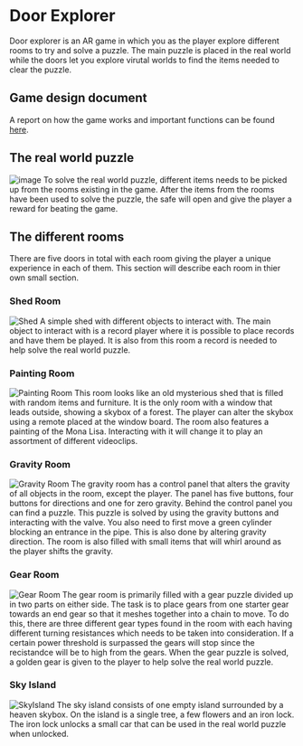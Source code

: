 # Door Explorer
Door explorer is an AR game in which you as the player explore different rooms to try and solve a puzzle. The main puzzle is placed in the real world while the doors let you explore virutal worlds to find the items needed to clear the puzzle.

## Game design document
A report on how the game works and important functions can be found [here](https://github.com/Danilll01/Kandidatarbete2023/releases).

## The real world puzzle
![image](https://github.com/Danilll01/DAT380-DoorExplorer/assets/59963570/817d4eed-2574-46a3-93ca-8d85a90f0b11)
To solve the real world puzzle, different items needs to be picked up from the rooms existing in the game. After the items from the rooms have been used to solve the puzzle, the safe will open and give the player a reward for beating the game. 

## The different rooms
There are five doors in total with each room giving the player a unique experience in each of them. This section will describe each room in thier own small section.

### Shed Room
![Shed](https://github.com/Danilll01/DAT380-DoorExplorer/assets/59963570/d1eca4bd-6e6a-415e-9e8d-c8e95436f7c6)
A simple shed with different objects to interact with. The main object to interact with is a record player where it is possible to place records and have them be played. It is also from this room a record is needed to help solve the real world puzzle. 

### Painting Room
![ Painting Room](https://github.com/Danilll01/DAT380-DoorExplorer/assets/59963570/f9182beb-35e5-4428-a83d-6a8140890682)
This room looks like an old mysterious shed that is filled with random items and furniture. It is the only room with a window that leads outside, showing a skybox of a forest. The player can alter the skybox using a remote placed at the window board. The room also features a painting of the Mona Lisa. Interacting with it will change it to play an assortment of different videoclips.

###  Gravity Room
![Gravity Room](https://github.com/Danilll01/DAT380-DoorExplorer/assets/59963570/28216e02-c4a6-43e7-97f0-a2b85d56e085)
The gravity room has a control panel that alters the gravity of all objects in the room, except the player. The panel has five buttons, four buttons for directions and one for zero gravity. Behind the control panel you can find a puzzle. This puzzle is solved by using the gravity buttons and interacting with the valve. You also need to first move a green cylinder blocking an entrance in the pipe. This is also done by altering gravity direction. The room is also filled with small items that will whirl around as the player shifts the gravity.

### Gear Room
![Gear Room](https://github.com/Danilll01/DAT380-DoorExplorer/assets/59963570/fa42fe16-2b5f-4e04-bd90-f5b4fa6c0230)
The gear room is primarily filled with a gear puzzle divided up in two parts on either side. The task is to place gears from one starter gear towards an end gear so that it meshes together into a chain to move. To do this, there are three different gear types found in the room with each having different turning resistances which needs to be taken into consideration. If a certain power threshold is surpassed the gears will stop since the recistandce will be to high from the gears. When the gear puzzle is solved, a golden gear is given to the player to help solve the real world puzzle.

### Sky Island
![SkyIsland](https://github.com/Danilll01/DAT380-DoorExplorer/assets/59963570/6b9d33ac-7a1e-47d4-b853-cb916a9582cb)
The sky island consists of one empty island surrounded by a heaven skybox. On the island is a single tree, a few flowers and an iron lock. The iron lock unlocks a small car that can be used in the real world puzzle when unlocked.
